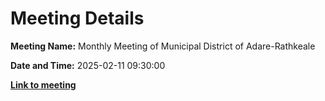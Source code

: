 # Meeting Details

**Meeting Name:** Monthly Meeting of Municipal District of Adare-Rathkeale

**Date and Time:** 2025-02-11 09:30:00

**<a href="https://www.limerick.ie/council/whats-on/monthly-meeting-of-municipal-district-of-adare-rathkeale-12" target="_blank">Link to meeting</a>**
